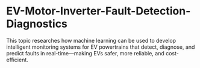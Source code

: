 # EV-Motor-Inverter-Fault-Detection-Diagnostics
This topic researches how machine learning can be used to develop intelligent monitoring systems for EV powertrains that detect, diagnose, and predict faults in real-time—making EVs safer, more reliable, and cost-efficient.
